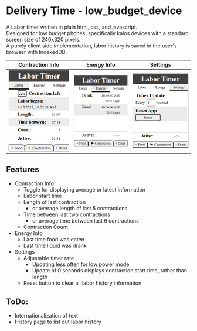 # Delivery Time - low_budget_device

A Labor timer written in plain html, css, and javascript. <br/>
Designed for low budget phones, specifically kaios devices with a standard screen size of 240x320 pixels. <br/>
A purely client side implementation, labor history is saved in the user's browser with IndexedDB.

| Contraction Info        | Energy Info    | Settings  |
| :-------------: |:-------------:| :-----:|
| ![Contraction Info](https://github.com/t2techno/DeliveryTime/blob/readMe/low_budget_device_screenshots/contractionInfo.png?raw=true "Contraction Info") | ![Energy Info](https://github.com/t2techno/DeliveryTime/blob/readMe/low_budget_device_screenshots/energyInfo.png?raw=true "Energy Info") | ![Settings](https://github.com/t2techno/DeliveryTime/blob/readMe/low_budget_device_screenshots/settingsInfo.png?raw=true "Settings")

## Features
- Contraction Info
  - Toggle for displaying average or latest information
  - Labor start time
  - Length of last contraction
    - or average length of last 5 contractions
  - Time between last two contractions
    - or average time between last 6 contractions
  - Contraction Count
- Energy Info
  - Last time food was eaten
  - Last time liquid was drank
- Settings
  - Adjustable timer rate
    - Updating less often for low power mode
    - Update of 0 seconds displays contraction start time, rather than length
  - Reset button to clear all labor history information
 

## ToDo:
- Internationalization of text
- History page to list out labor history
